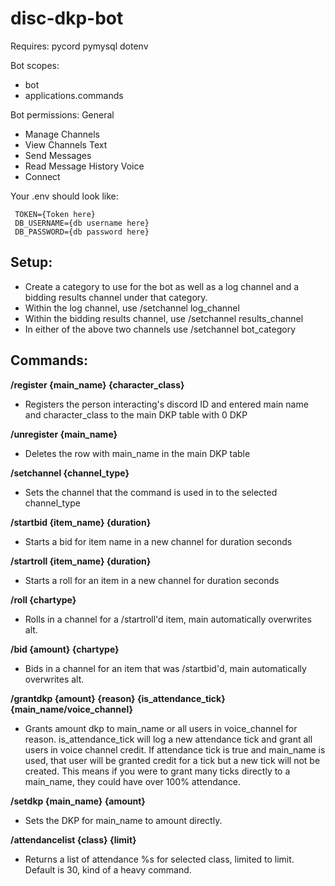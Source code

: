 # disc-dkp-bot

Requires:
pycord
pymysql
dotenv

Bot scopes:
- bot
- applications.commands

Bot permissions:
General
- Manage Channels
- View Channels
Text
- Send Messages
- Read Message History
Voice
- Connect

Your .env should look like:
```
 TOKEN={Token here}
 DB_USERNAME={db username here}
 DB_PASSWORD={db password here}
```

## Setup:
- Create a category to use for the bot as well as a log channel and a bidding results channel under that category.
- Within the log channel, use /setchannel log_channel
- Within the bidding results channel, use /setchannel results_channel
- In either of the above two channels use /setchannel bot_category

## Commands:
**/register {main_name} {character_class}**
- Registers the person interacting's discord ID and entered main name and character_class to the main DKP table with 0 DKP

**/unregister {main_name}**
- Deletes the row with main_name in the main DKP table
 
**/setchannel {channel_type}**
- Sets the channel that the command is used in to the selected channel_type
 
**/startbid {item_name} {duration}**
- Starts a bid for item name in a new channel for duration seconds
 
**/startroll {item_name} {duration}**
- Starts a roll for an item in a new channel for duration seconds
 
**/roll {chartype}**
- Rolls in a channel for a /startroll'd item, main automatically overwrites alt.
 
**/bid {amount} {chartype}**
- Bids in a channel for an item that was /startbid'd, main automatically overwrites alt.
 
**/grantdkp {amount} {reason} {is_attendance_tick} {main_name/voice_channel}**
- Grants amount dkp to main_name or all users in voice_channel for reason. is_attendance_tick will log a new attendance tick and grant all users in voice channel credit. If attendance tick is true and main_name is used, that user will be granted credit for a tick but a new tick will not be created. This means if you were to grant many ticks directly to a main_name, they could have over 100% attendance.
 
**/setdkp {main_name} {amount}**
- Sets the DKP for main_name to amount directly.
 
**/attendancelist {class} {limit}**
- Returns a list of attendance %s for selected class, limited to limit. Default is 30, kind of a heavy command.
